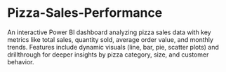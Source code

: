 # Pizza-Sales-Performance
An interactive Power BI dashboard analyzing pizza sales data with key metrics like total sales, quantity sold, average order value, and monthly trends. Features include dynamic visuals (line, bar, pie, scatter plots) and drillthrough for deeper insights by pizza category, size, and customer behavior.
